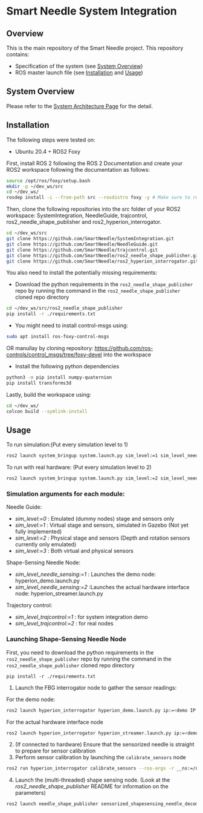 Smart Needle System Integration
===============================

Overview
--------

This is the main repository of the Smart Needle project. This repository contains:

- Specification of the system (see [System Overview](#overview))
- ROS master launch file (see [Installation](#installation) and [Usage](#usage))

System Overview <a name="overview"></a>
---------------

Please refer to the [System Architecture Page](Documents/index.md) for the detail.


Installation <a name="installation"></a>
------------
The following steps were tested on:
- Ubuntu 20.4 + ROS2 Foxy

First, install ROS 2 following the ROS 2 Documentation and create your ROS2 workspace following the documentation as follows:
```bash
source /opt/ros/foxy/setup.bash
mkdir -p ~/dev_ws/src
cd ~/dev_ws/
rosdep install -i --from-path src --rosdistro foxy -y # Make sure to resolve dependency
```
Then, clone the following repositories into the src folder of your ROS2 workspace: SystemIntegration, NeedleGuide, trajcontrol, ros2_needle_shape_publisher and ros2_hyperion_interrogator. 
```bash
cd ~/dev_ws/src
git clone https://github.com/SmartNeedle/SystemIntegration.git
git clone https://github.com/SmartNeedle/NeedleGuide.git
git clone https://github.com/SmartNeedle/trajcontrol.git
git clone https://github.com/SmartNeedle/ros2_needle_shape_publisher.git
git clone https://github.com/SmartNeedle/ros2_hyperion_interrogator.git
```
You also need to install the potentially missing requirements:
- Download the python requirements in the `ros2_needle_shape_publisher` repo by running the command in the `ros2_needle_shape_publisher` cloned repo directory
```bash
cd ~/dev_ws/src/ros2_needle_shape_publisher
pip install -r ./requirements.txt
```
- You might need to install control-msgs using:
```bash
sudo apt install ros-foxy-control-msgs
```
OR manullay by cloning repository: https://github.com/ros-controls/control_msgs/tree/foxy-devel
into the workspace 

- Install the following python dependencies
```bash
python3 -m pip install numpy-quaternion
pip install transforms3d
```

Lastly, build the workspace using: 
```bash
cd ~/dev_ws/
colcon build --symlink-install
```

Usage <a name="usage"></a>
-----

To run simulation:(Put every simulation level to 1)
```bash
ros2 launch system_bringup system.launch.py sim_level:=1 sim_level_needle_sensing:=1 sim_level_trajcontrol:=1 ip:=<demo IP address of the interrogator> numCHs:=<number of FBG channels> numAAs:=<number of FBG active areas per channel> needleParamFile:=<sensorized needle parameter JSON file path>
```
To run with real hardware: (Put every simulation level to 2)
```bash
ros2 launch system_bringup system.launch.py sim_level:=2 sim_level_needle_sensing:=2 sim_level_trajcontrol:=2 ip:=<demo IP address of the interrogator> needleParamFile:=<sensorized needle parameter JSON file path>
```
### Simulation arguments for each module:
Needle Guide:
- *sim_level:=0* : Emulated (dummy nodes) stage and sensors only
- *sim_level:=1* : Virtual stage and sensors, simulated in Gazebo (Not yet fully implemented)
- *sim_level:=2* : Physical stage and sensors (Depth and rotation sensors currently only emulated)
- *sim_level:=3* : Both virtual and physical sensors

Shape-Sensing Needle Node:
- *sim_level_needle_sensing:=1* : Launches the demo node: hyperion_demo.launch.py
- *sim_level_needle_sensing:=2* :Launches the actual hardware interface node: hyperion_streamer.launch.py

Trajectory control:
- *sim_level_trajcontrol:=1* : for system integration demo
- *sim_level_trajcontrol:=2* : for real nodes

### Launching Shape-Sensing Needle Node
First, you need to download the python requirements in the `ros2_needle_shape_publisher` repo by running the command in the `ros2_needle_shape_publisher` cloned repo directory
```
pip install -r ./requirements.txt
```

1. Launch the FBG interrogator node to gather the sensor readings:

For the demo node: 
```bash
ros2 launch hyperion_interrogator hyperion_demo.launch.py ip:=<demo IP address of the interrogator> numCH:=<number of FBG channels> numAA:=<number of FBG active areas per channel> 
```
For the actual hardware interface node
    
```bash
ros2 launch hyperion_interrogator hyperion_streamer.launch.py ip:=<demo IP address of the interrogator> 
```
2. (If connected to hardware) Ensure that the sensorized needle is straight to prepare for sensor calibration
3. Perform sensor calibration by launching the `calibrate_sensors` node

```bash
ros2 run hyperion_interrogator calibrate_sensors --ros-args -r __ns:=/needle
```

4. Launch the (multi-threaded) shape sensing node. (Look at the *ros2_needle_shape_publisher* README for information on the parameters)

```bash
ros2 launch needle_shape_publisher sensorized_shapesensing_needle_decomposed.launch.py needleParamFile:=path/to/needle_params.json numSignals:=200 optimMaxIterations:=15
```

